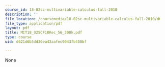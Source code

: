 ```yaml
---
course_id: 18-02sc-multivariable-calculus-fall-2010
description: ''
file_location: /coursemedia/18-02sc-multivariable-calculus-fall-2010/d621d6b5dd30ea42aafec9043fb458bf_MIT18_02SCF10Rec_56_300k.pdf
file_type: application/pdf
layout: pdf
title: MIT18_02SCF10Rec_56_300k.pdf
type: course
uid: d621d6b5dd30ea42aafec9043fb458bf

---
```

None